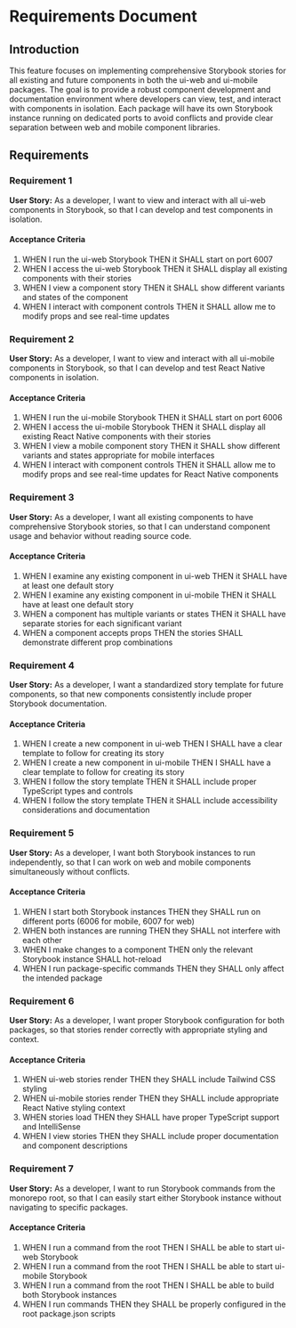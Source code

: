 # Requirements Document

## Introduction

This feature focuses on implementing comprehensive Storybook stories for all existing and future components in both the ui-web and ui-mobile packages. The goal is to provide a robust component development and documentation environment where developers can view, test, and interact with components in isolation. Each package will have its own Storybook instance running on dedicated ports to avoid conflicts and provide clear separation between web and mobile component libraries.

## Requirements

### Requirement 1

**User Story:** As a developer, I want to view and interact with all ui-web components in Storybook, so that I can develop and test components in isolation.

#### Acceptance Criteria

1. WHEN I run the ui-web Storybook THEN it SHALL start on port 6007
2. WHEN I access the ui-web Storybook THEN it SHALL display all existing components with their stories
3. WHEN I view a component story THEN it SHALL show different variants and states of the component
4. WHEN I interact with component controls THEN it SHALL allow me to modify props and see real-time updates

### Requirement 2

**User Story:** As a developer, I want to view and interact with all ui-mobile components in Storybook, so that I can develop and test React Native components in isolation.

#### Acceptance Criteria

1. WHEN I run the ui-mobile Storybook THEN it SHALL start on port 6006
2. WHEN I access the ui-mobile Storybook THEN it SHALL display all existing React Native components with their stories
3. WHEN I view a mobile component story THEN it SHALL show different variants and states appropriate for mobile interfaces
4. WHEN I interact with component controls THEN it SHALL allow me to modify props and see real-time updates for React Native components

### Requirement 3

**User Story:** As a developer, I want all existing components to have comprehensive Storybook stories, so that I can understand component usage and behavior without reading source code.

#### Acceptance Criteria

1. WHEN I examine any existing component in ui-web THEN it SHALL have at least one default story
2. WHEN I examine any existing component in ui-mobile THEN it SHALL have at least one default story
3. WHEN a component has multiple variants or states THEN it SHALL have separate stories for each significant variant
4. WHEN a component accepts props THEN the stories SHALL demonstrate different prop combinations

### Requirement 4

**User Story:** As a developer, I want a standardized story template for future components, so that new components consistently include proper Storybook documentation.

#### Acceptance Criteria

1. WHEN I create a new component in ui-web THEN I SHALL have a clear template to follow for creating its story
2. WHEN I create a new component in ui-mobile THEN I SHALL have a clear template to follow for creating its story
3. WHEN I follow the story template THEN it SHALL include proper TypeScript types and controls
4. WHEN I follow the story template THEN it SHALL include accessibility considerations and documentation

### Requirement 5

**User Story:** As a developer, I want both Storybook instances to run independently, so that I can work on web and mobile components simultaneously without conflicts.

#### Acceptance Criteria

1. WHEN I start both Storybook instances THEN they SHALL run on different ports (6006 for mobile, 6007 for web)
2. WHEN both instances are running THEN they SHALL not interfere with each other
3. WHEN I make changes to a component THEN only the relevant Storybook instance SHALL hot-reload
4. WHEN I run package-specific commands THEN they SHALL only affect the intended package

### Requirement 6

**User Story:** As a developer, I want proper Storybook configuration for both packages, so that stories render correctly with appropriate styling and context.

#### Acceptance Criteria

1. WHEN ui-web stories render THEN they SHALL include Tailwind CSS styling
2. WHEN ui-mobile stories render THEN they SHALL include appropriate React Native styling context
3. WHEN stories load THEN they SHALL have proper TypeScript support and IntelliSense
4. WHEN I view stories THEN they SHALL include proper documentation and component descriptions

### Requirement 7

**User Story:** As a developer, I want to run Storybook commands from the monorepo root, so that I can easily start either Storybook instance without navigating to specific packages.

#### Acceptance Criteria

1. WHEN I run a command from the root THEN I SHALL be able to start ui-web Storybook
2. WHEN I run a command from the root THEN I SHALL be able to start ui-mobile Storybook
3. WHEN I run a command from the root THEN I SHALL be able to build both Storybook instances
4. WHEN I run commands THEN they SHALL be properly configured in the root package.json scripts
